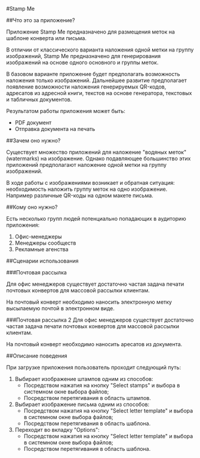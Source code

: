 #Stamp Me

##Что это за приложение?

Приложение Stamp Me предназначено для размещения меток на шаблоне конверта или письма. 

В отличии от классического варианта наложения одной метки на группу изображений, Stamp Me предназначено для генерирования изображений на основе одного основного и группы меток.

В базовом варианте приложение будет предполагать возможность наложения только изображений. Дальнейшее развитие предполагает появление возможности наложения генерируемых QR-кодов, адресатов из адресной книги, текстов на основе генератора, текстовых и табличных документов.

Результатом работы приложения может быть:
* PDF документ
* Отправка документа на печать

##Зачем оно нужно? 

Существует множество приложений для наложение "водяных меток" (watermarks) на изображение. Однако подавляющее большинство этих приложений предполагают наложение одной метки на группу изображений.

В ходе работы с изображениями возникает и обратная ситуация: необходимость наложить группу меток на одно изображение. Например различные QR-коды на одном макете письма.

##Кому оно нужно?

Есть несколько групп людей потенциально попадающих в аудиторию приложения:

1. Офис-менеджеры
2. Менеджеры сообществ
3. Рекламные агенства

##Сценарии использования 

###Почтовая рассылка

Для офис менеджеров существует достаточно частая задача печати почтовых конвертов для массовой рассылки клиентам.

На почтовый конверт необходимо наносить электронную метку высылаемую почтой в электронном виде.

###Почтовая рассылка 2
Для офис менеджеров существует достаточно частая задача печати почтовых конвертов для массовой рассылки клиентам.

На почтовый конверт необходимо наносить аресатов из документа.

##Описание поведения

При загрузке приложения пользователь проходит следующий путь:

1. Выбирает изображение штампов одним из способов:
	* Посредством нажатия на кнопку "Select stamps" и выбора в системном окне выбора файлов;
	* Посредством перетягивания в область штампов.
2. Выбирает изображение письма одним из способов:
	* Посредством нажатия на кнопку "Select letter template" и выбора в системном окне выбора файлов;
	* Посредством перетягивания в область шаблона.
3. Переходит во вкладку "Options":
	* Посредством нажатия на кнопку "Select letter template" и выбора в системном окне выбора файлов;
	* Посредством перетягивания в область шаблона.
